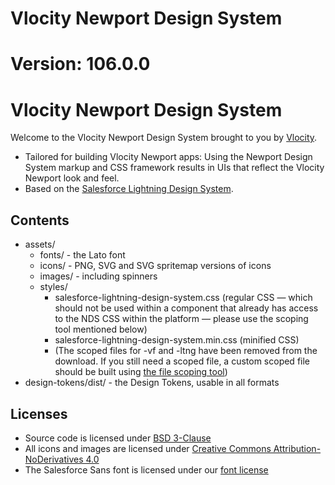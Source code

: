 # Vlocity Newport Design System 
# Version: 106.0.0 
# Vlocity Newport Design System

Welcome to the Vlocity Newport Design System brought to you by [Vlocity](https://www.vlocity.com).

* Tailored for building Vlocity Newport apps: Using the Newport Design System markup and CSS framework results in UIs that reflect the Vlocity Newport look and feel.
* Based on the [Salesforce Lightning Design System](https://lightningdesignsystem.com).


## Contents

* assets/
  - fonts/ - the Lato font
  - icons/ - PNG, SVG and SVG spritemap versions of icons
  - images/ - including spinners
  - styles/
    - salesforce-lightning-design-system.css (regular CSS — which should not be used within a component that already has access to the NDS CSS within the platform — please use the scoping tool mentioned below)
    - salesforce-lightning-design-system.min.css (minified CSS)
    - (The scoped files for -vf and -ltng have been removed from the download. If you still need a scoped file, a custom scoped file should be built using [the file scoping tool](https://tools.lightningdesignsystem.com/css-customizer))
* design-tokens/dist/ - the Design Tokens, usable in all formats

## Licenses

* Source code is licensed under [BSD 3-Clause](https://git.io/sfdc-license)
* All icons and images are licensed under [Creative Commons Attribution-NoDerivatives 4.0](https://github.com/salesforce-ux/licenses/blob/master/LICENSE-icons-images.txt)
* The Salesforce Sans font is licensed under our [font license](https://github.com/salesforce-ux/licenses/blob/master/LICENSE-font.txt)
